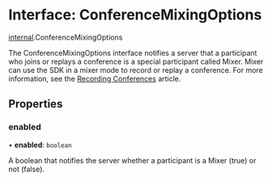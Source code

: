 # Interface: ConferenceMixingOptions

[internal](../modules/internal.md).ConferenceMixingOptions

The ConferenceMixingOptions interface notifies a server that a participant who joins or replays a conference is a special participant called Mixer. Mixer can use the SDK in a mixer mode to record or replay a conference. For more information, see the [Recording Conferences](doc:guides-recording-conferences) article.

## Properties

### enabled

• **enabled**: `boolean`

A boolean that notifies the server whether a participant is a Mixer (true) or not (false).
